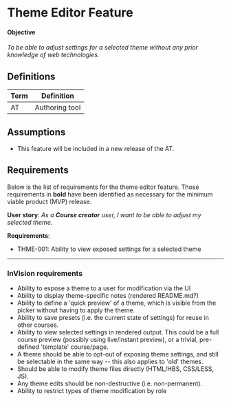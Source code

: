 # Theme Editor Feature

#### Objective
*To be able to adjust settings for a selected theme without any prior knowledge of web technologies.*

## Definitions
| Term                             | Definition |
| -------------------------------- | ---------- |
| AT                               | Authoring tool |

## Assumptions

- This feature will be included in a new release of the AT.

## Requirements

Below is the list of requirements for the theme editor feature. Those requirements in **bold** have been identified as necessary for the minimum viable product (MVP) release.

**User story**: *As a __Course creator__ user, I want to be able to adjust my selected theme.*

**Requirements**:
- THME-001: Ability to view exposed settings for a selected theme

***
### InVision requirements
- Ability to expose a theme to a user for modification via the UI
- Ability to display theme-specific notes (rendered README.md?)
- Ability to define a 'quick preview' of a theme, which is visible from the picker without having to apply the theme.
- Ability to save presets (i.e. the current state of settings) for reuse in other courses.
- Ability to view selected settings in rendered output. This could be a full course preview (possibly using live/instant preview), or a trivial, pre-defined 'template' course/page.
- A theme should be able to opt-out of exposing theme settings, and still be selectable in the same way -- this also applies to 'old' themes.
- Should be able to modify theme files directly (HTML/HBS, CSS/LESS, JS).
- Any theme edits should be non-destructive (i.e. non-permanent).
- Ability to restrict types of theme modification by role
